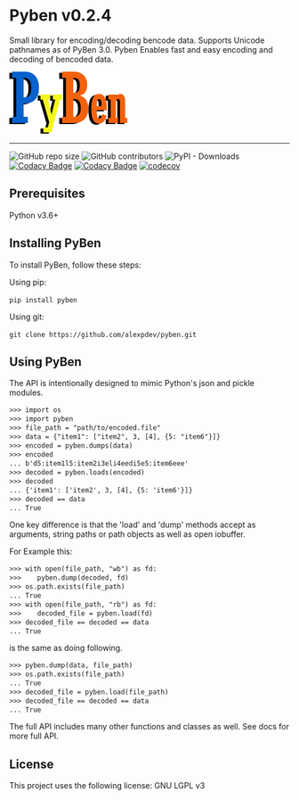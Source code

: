 # Pyben v0.2.4

Small library for encoding/decoding bencode data.
Supports Unicode pathnames as of PyBen 3.0.
Pyben Enables fast and easy encoding and decoding of bencoded data.

![PyBen](./assets/pyben.png)

---------

![GitHub repo size](https://img.shields.io/github/repo-size/alexpdev/pyben&style=flat-square)
![GitHub contributors](https://img.shields.io/github/license/alexpdev/pyben)
![PyPI - Downloads](https://img.shields.io/pypi/dm/pyben?color=%23CC3919&label=PyPi%20Downloads&logo=PyPi&logoColor=cyan&style=flat-square)
[![Codacy Badge](https://app.codacy.com/project/badge/Grade/af86338dcf0a4a899228df470d20e894)](https://www.codacy.com/gh/alexpdev/pyben/dashboard?utm_source=github.com&amp;utm_medium=referral&amp;utm_content=alexpdev/pyben&amp;utm_campaign=Badge_Grade)
[![Codacy Badge](https://app.codacy.com/project/badge/Coverage/af86338dcf0a4a899228df470d20e894)](https://www.codacy.com/gh/alexpdev/pyben/dashboard?utm_source=github.com&utm_medium=referral&utm_content=alexpdev/pyben&utm_campaign=Badge_Coverage)
[![codecov](https://codecov.io/gh/alexpdev/pyben/branch/master/graph/badge.svg?token=N6TCUUQ6CJ)](https://codecov.io/gh/alexpdev/pyben)

## Prerequisites

Python v3.6+

## Installing PyBen

To install PyBen, follow these steps:

Using pip:

`pip install pyben`

Using git:

`git clone https://github.com/alexpdev/pyben.git`

## Using PyBen

The API is intentionally designed to mimic Python's json and pickle modules.

    >>> import os
    >>> import pyben
    >>> file_path = "path/to/encoded.file"
    >>> data = {"item1": ["item2", 3, [4], {5: "item6"}]}
    >>> encoded = pyben.dumps(data)
    >>> encoded
    ... b'd5:item1l5:item2i3eli4eedi5e5:item6eee'
    >>> decoded = pyben.loads(encoded)
    >>> decoded
    ... {'item1': ['item2', 3, [4], {5: 'item6'}]}
    >>> decoded == data
    ... True

One key difference is that the 'load' and 'dump' methods accept as arguments,
string paths or path objects as well as open iobuffer.

For Example this:

    >>> with open(file_path, "wb") as fd:
    >>>    pyben.dump(decoded, fd)
    >>> os.path.exists(file_path)
    ... True
    >>> with open(file_path, "rb") as fd:
    >>>    decoded_file = pyben.load(fd)
    >>> decoded_file == decoded == data
    ... True

is the same as doing following.

    >>> pyben.dump(data, file_path)
    >>> os.path.exists(file_path)
    ... True
    >>> decoded_file = pyben.load(file_path)
    >>> decoded_file == decoded == data
    ... True

The full API includes many other functions and classes as well.
See docs for more full API.

## License

This project uses the following license: GNU LGPL v3
